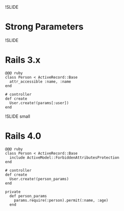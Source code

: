 !SLIDE
# Strong Parameters

!SLIDE

# Rails 3.x

    @@@ ruby
    class Person < ActiveRecord::Base
      attr_accessible :name, :name
    end

    # controller
    def create
      User.create!(params[:user])
    end

!SLIDE small

# Rails 4.0

    @@@ ruby
    class Person < ActiveRecord::Base
      include ActiveModel::ForbiddenAttributesProtection
    end

    # controller
    def create
      User.create!(person_params)
    end

    private
      def person_params
        params.require(:person).permit(:name, :age)
      end
